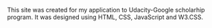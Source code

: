 This site was created for my application to Udacity-Google scholarhip program.
It was designed using HTML, CSS, JavaScript and W3.CSS.